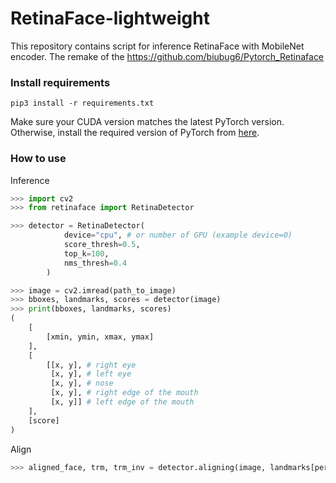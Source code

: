 # RetinaFace-lightweight

This repository contains script for inference RetinaFace with MobileNet encoder. The remake of the https://github.com/biubug6/Pytorch_Retinaface

### Install requirements

```
pip3 install -r requirements.txt
```
Make sure your CUDA version matches the latest PyTorch version. Otherwise, install the required version of PyTorch from [here](https://pytorch.org).

### How to use

Inference
```python
>>> import cv2
>>> from retinaface import RetinaDetector

>>> detector = RetinaDetector(
            device="cpu", # or number of GPU (example device=0)
            score_thresh=0.5, 
            top_k=100,
            nms_thresh=0.4
        )

>>> image = cv2.imread(path_to_image)
>>> bboxes, landmarks, scores = detector(image)
>>> print(bboxes, landmarks, scores)
(
    [
        [xmin, ymin, xmax, ymax] 
    ],
    [
        [[x, y], # right eye
         [x, y], # left eye
         [x, y], # nose
         [x, y], # right edge of the mouth
         [x, y]] # left edge of the mouth 
    ],
    [score]
)
```

Align
```python
>>> aligned_face, trm, trm_inv = detector.aligning(image, landmarks[person])
```
